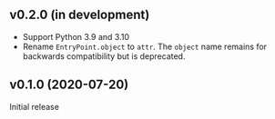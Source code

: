 v0.2.0 (in development)
-----------------------
- Support Python 3.9 and 3.10
- Rename `EntryPoint.object` to `attr`.  The `object` name remains for
  backwards compatibility but is deprecated.

v0.1.0 (2020-07-20)
-------------------
Initial release
